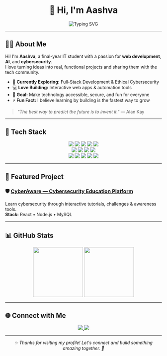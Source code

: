 <h1 align="center">👋 Hi, I'm Aashva</h1>
<p align="center">
  <img src="https://readme-typing-svg.herokuapp.com?font=Fira+Code&size=24&duration=2500&pause=900&color=00D9FF&center=true&vCenter=true&width=550&lines=Full-Stack+Developer;AI+%26+Cybersecurity+Explorer;Tech+Enthusiast;Lifelong+Learner" alt="Typing SVG" />
</p>

---

## 🙋‍♂️ About Me

Hi! I'm **Aashva**, a final-year IT student with a passion for **web development**, **AI**, and **cybersecurity**.<br>
I love turning ideas into real, functional projects and sharing them with the tech community.

- 🌱 **Currently Exploring:** Full-Stack Development & Ethical Cybersecurity
- 💻 **Love Building:** Interactive web apps & automation tools
- 🎯 **Goal:** Make technology accessible, secure, and fun for everyone
- ⚡ **Fun Fact:** I believe learning by building is the fastest way to grow

> *"The best way to predict the future is to invent it."* — Alan Kay

---

## 🧰 Tech Stack

<p align="center">
  <img src="https://img.shields.io/badge/Java-ED8B00?style=for-the-badge&logo=openjdk&logoColor=white"/>
  <img src="https://img.shields.io/badge/Python-3776AB?style=for-the-badge&logo=python&logoColor=white"/>
  <img src="https://img.shields.io/badge/JavaScript-F7DF1E?style=for-the-badge&logo=javascript&logoColor=black"/>
  <img src="https://img.shields.io/badge/C-00599C?style=for-the-badge&logo=c&logoColor=white"/>
  <img src="https://img.shields.io/badge/C++-00599C?style=for-the-badge&logo=c%2B%2B&logoColor=white"/>
  <br/>
  <img src="https://img.shields.io/badge/HTML5-E34F26?style=for-the-badge&logo=html5&logoColor=white"/>
  <img src="https://img.shields.io/badge/CSS3-1572B6?style=for-the-badge&logo=css3&logoColor=white"/>
  <img src="https://img.shields.io/badge/React-20232A?style=for-the-badge&logo=react&logoColor=61DAFB"/>
  <img src="https://img.shields.io/badge/Bootstrap-563D7C?style=for-the-badge&logo=bootstrap&logoColor=white"/>
  <br/>
  <img src="https://img.shields.io/badge/Node.js-43853D?style=for-the-badge&logo=node.js&logoColor=white"/>
  <img src="https://img.shields.io/badge/MySQL-00000F?style=for-the-badge&logo=mysql&logoColor=white"/>
  <img src="https://img.shields.io/badge/MongoDB-4EA94B?style=for-the-badge&logo=mongodb&logoColor=white"/>
  <img src="https://img.shields.io/badge/Linux-FCC624?style=for-the-badge&logo=linux&logoColor=black"/>
  <img src="https://img.shields.io/badge/Git-F05032?style=for-the-badge&logo=git&logoColor=white"/>
</p>

---

## 🚀 Featured Project

### 🛡️ [CyberAware — Cybersecurity Education Platform](https://github.com/Rohan-Zara/dnacyberawareness)

Learn cybersecurity through interactive tutorials, challenges & awareness tools.<br>
**Stack:** React • Node.js • MySQL

---

## 📊 GitHub Stats

<p align="center">
  <img height="160" src="https://github-readme-stats.vercel.app/api?username=AASHVA-bit&show_icons=true&theme=tokyonight&include_all_commits=true&count_private=true"/>
  <img height="160" src="https://github-readme-stats.vercel.app/api/top-langs/?username=AASHVA-bit&layout=compact&langs_count=8&theme=tokyonight"/>
</p>

---

## 🌐 Connect with Me

<p align="center">
  <a href="https://github.com/AASHVA-bit">
    <img src="https://img.shields.io/badge/GitHub-AASHVA--bit-00D9FF?style=for-the-badge&logo=github&logoColor=white" />
  </a>
  <a href="mailto:aashvasalelkar@gmail.com">
    <img src="https://img.shields.io/badge/Email-Contact-00D9FF?style=for-the-badge&logo=gmail&logoColor=white" />
  </a>
</p>

---

<p align="center">
  <i>✨ Thanks for visiting my profile! Let's connect and build something amazing together. 🚀</i>
</p>
